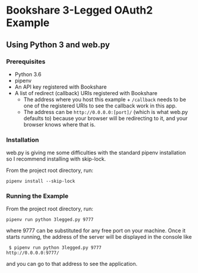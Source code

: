 # Bookshare 3-Legged OAuth2 Example
## Using Python 3 and web.py

### Prerequisites
* Python 3.6
* pipenv 
* An API key registered with Bookshare
* A list of redirect (callback) URIs registered with Bookshare
  * The address where you host this example + ```/callback``` needs to be one of the registered URIs to see the callback work in this app.
  * The address can be ```http://0.0.0.0:[port]/``` (which is what web.py defaults to) because your browser will be redirecting to it, and your browser knows where that is.

### Installation

web.py is giving me some difficulties with the standard pipenv installation so I recommend installing with skip-lock.

From the project root directory, run:

```
pipenv install --skip-lock
```

### Running the Example

From the project root directory, run:
```
pipenv run python 3legged.py 9777
```

where 9777 can be substituted for any free port on your machine.  Once it starts running, the address of the server will be displayed in the console like

```
 $ pipenv run python 3legged.py 9777
http://0.0.0.0:9777/
```

and you can go to that address to see the application.
